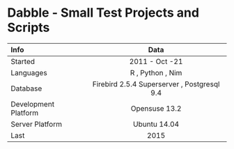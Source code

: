 Dabble - Small Test Projects and Scripts
==========================================



| Info                   | Data                                            | 
|:---------------------- |:-----------------------------------------------:| 
| Started                | 2011 - Oct -21                                  |
| Languages              | R , Python , Nim                                | 
| Database               | Firebird 2.5.4 Superserver , Postgresql 9.4     |
| Development Platform   | Opensuse 13.2                                   |
| Server Platform        | Ubuntu 14.04                                    | 
| Last                   | 2015                                            |


